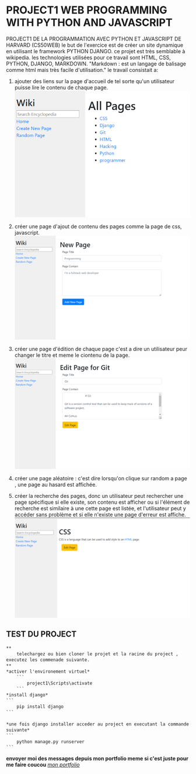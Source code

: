 # PROJECT1 WEB PROGRAMMING WITH PYTHON AND JAVASCRIPT

PROJECT1 DE LA PROGRAMMATION AVEC PYTHON ET JAVASCRIPT DE HARVARD (CS50WEB)
le but de l'exercice est de créer un site dynamique en utilisant le framework PYTHON DJANGO.
ce projet est très semblable à wikipedia.
les technologies utilisées pour ce travail sont HTML, CSS, PYTHON, DJANGO, MARKDOWN.
"Markdown : est un langage de balisage comme html mais très facile d'utilisation."
le travail consistait a: 

1. ajouter des liens sur la page d'accueil de tel sorte qu'un utilisateur puisse lire le contenu de chaque page.
   ![image de la page d'acceuil](images/project_cs50_start.png)

2. créer une page d'ajout de contenu des pages comme la page de css, javascript.
   ![image de la page d'ajout](images/project_cs50_add.png)

3. créer une page d'édition de chaque page c'est a dire un utilisateur peur changer le titre et meme le ciontenu de la page.
    ![image de la page de modification](images/project_cs50_edit.png)
4. créer une page aléatoire : c'est dire lorsqu'on clique sur random a page , une page au hasard est affichée.

5. créer la recherche des pages, donc un utilisateur peut rechercher une page spécifique si elle existe, son contenu est afficher ou si l'élément de recherche est similaire à une cette page est listée, et l'utilisateur peut y accéder sans problème et si elle n'existe une page d'erreur est affiche.
    ![image de la page de modification](images/project_cs50_detail.png)


## TEST DU PROJECT  

    **
        telechargez ou bien cloner le projet et la racine du project , executez les commenade suivante.
    **
    *activer l'environement virtuel*
        ```
            project1\Scripts\activate
        ```  
    *install django*
    ```
        pip install django
    ```

    *une fois django installer acceder au project en executant la commande suivante*
    ```
        python manage.py runserver
    ```

**envoyer moi des messages depuis mon portfolio meme si c'est juste pour me faire coucou**
*[mon portfolio](https://ruceldev.web.app)*
